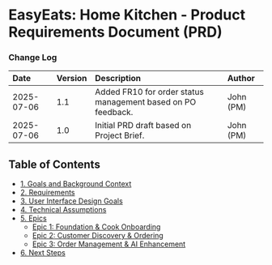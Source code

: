 # **EasyEats: Home Kitchen - Product Requirements Document (PRD)**

### **Change Log**

| Date | Version | Description | Author |
| :---- | :---- | :---- | :---- |
| 2025-07-06 | 1.1 | Added FR10 for order status management based on PO feedback. | John (PM) |
| 2025-07-06 | 1.0 | Initial PRD draft based on Project Brief. | John (PM) |

## **Table of Contents**

*   [1. Goals and Background Context](prd/goals-background-context.md)
*   [2. Requirements](prd/requirements.md)
*   [3. User Interface Design Goals](prd/user-interface-design-goals.md)
*   [4. Technical Assumptions](prd/technical-assumptions.md)
*   [5. Epics](#epics)
    *   [Epic 1: Foundation & Cook Onboarding](prd/epic-1-foundation-cook-onboarding.md)
    *   [Epic 2: Customer Discovery & Ordering](prd/epic-2-customer-discovery-ordering.md)
    *   [Epic 3: Order Management & AI Enhancement](prd/epic-3-order-management-ai-enhancement.md)
*   [6. Next Steps](prd/next-steps.md)